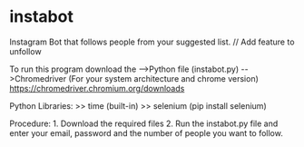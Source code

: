 # instabot
Instagram Bot that follows people from your suggested list.
// Add feature to unfollow


To run this program download the
      -->Python file (instabot.py)
      -->Chromedriver (For your system architecture and chrome version) 
         https://chromedriver.chromium.org/downloads
         
Python Libraries:
      >> time (built-in)
      >> selenium (pip install selenium)
      
Procedure:
      1. Download the required files
      2. Run the instabot.py file and enter your email, password and the number of people you want to follow.
         
